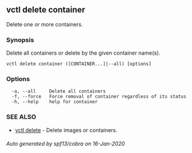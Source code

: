## vctl delete container

Delete one or more containers.

### Synopsis

Delete all containers or delete by the given container name(s).

```
vctl delete container ([CONTAINER...]|--all) [options]
```

### Options

```
  -a, --all     Delete all containers
  -f, --force   Force removal of container regardless of its status
  -h, --help    help for container
```

### SEE ALSO

* [vctl delete](vctl_delete.md)	 - Delete images or containers.

###### Auto generated by spf13/cobra on 16-Jan-2020
